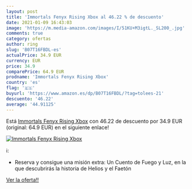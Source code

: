 ```yaml
---
layout: post
title: 'Immortals Fenyx Rising Xbox al 46.22 % de descuento'
date: 2021-01-09 16:43:03
image: 'https://m.media-amazon.com/images/I/51KU+M3igtL._SL200_.jpg'
comments: true
category: ofertas
author: ring
slug: 'B07T16FBDL-es'
actualPrice: 34.9 EUR
currency: EUR
price: 34.9
comparePrice: 64.9 EUR
prodname: 'Immortals Fenyx Rising Xbox'
country: 'es'
flag: '🇪🇸'
buyurl: 'https://www.amazon.es/dp/B07T16FBDL/?tag=tolees-21'
descuento: '46.22'
average: '44.91125'
---
```


Está [Immortals Fenyx Rising Xbox](https://www.amazon.es/dp/B07T16FBDL/?tag=tolees-21) con 46.22 de descuento por 34.9 EUR (original: 64.9 EUR) en el siguiente enlace!

[![Immortals Fenyx Rising Xbox](https://m.media-amazon.com/images/I/51KU+M3igtL._SL200_.jpg)](https://www.amazon.es/dp/B07T16FBDL/?tag=tolees-21)

ℹ️:

- Reserva y consigue una misión extra: Un Cuento de Fuego y Luz, en la que descubrirás la historia de Helios y el Faetón

[Ver la oferta!!](https://www.amazon.es/dp/B07T16FBDL/?tag=tolees-21)
